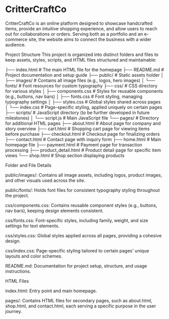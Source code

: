 # CritterCraftCo

CritterCraftCo is an online platform designed to showcase handcrafted items, provide an intuitive shopping experience, and allow users to reach out for collaborations or orders. Serving both as a portfolio and an e-commerce site, the website aims to connect the business with a wider audience.

Project Structure
This project is organized into distinct folders and files to keep assets, styles, scripts, and HTML files structured and maintainable:

<Project Root>
├── index.html                # The main HTML file for the homepage
├── README.md                 # Project documentation and setup guide
├── public/                   # Static assets holder
│   ├── images/               # Contains all image files (e.g., logos, hero images)
│   └── fonts/                # Font resources for custom typography
├── css/                      # CSS directory for various styles
│   ├── components.css        # Styles for reusable components (e.g., buttons, nav bars)
│   ├── fonts.css             # Font styling, managing typography settings
│   ├── styles.css            # Global styles shared across pages
│   └── index.css             # Page-specific styling, applied uniquely on certain pages
├── scripts/                  # JavaScript directory (to be further developed in future milestones)
│   └── script.js             # Main JavaScript file
└── pages/                    # Directory for additional HTML pages
    ├── about.html            # About page for company and story overview
    ├── cart.html             # Shopping cart page for viewing items before purchase
    ├── checkout.html         # Checkout page for finalizing orders
    ├── contact.html          # Contact page with inquiry form
    ├── home.html             # Main homepage file
    ├── payment.html          # Payment page for transaction processing
    ├── product_detail.html   # Product detail page for specific item views
    └── shop.html             # Shop section displaying products

Folder and File Details

public/images/: Contains all image assets, including logos, product images, and other visuals used across the site.

public/fonts/: Holds font files for consistent typography styling throughout the project.

css/components.css: Contains reusable component styles (e.g., buttons, nav bars), keeping design elements consistent.

css/fonts.css: Font-specific styles, including family, weight, and size settings for text elements.

css/styles.css: Global styles applied across all pages, providing a cohesive design.

css/index.css: Page-specific styling tailored to certain pages' unique layouts and color schemes.

README.md: Documentation for project setup, structure, and usage instructions.


HTML Files

index.html: Entry point and main homepage.

pages/: Contains HTML files for secondary pages, such as about.html, shop.html, and contact.html, each serving a specific purpose in the user journey.
